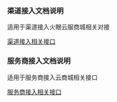 ### 渠道接入文档说明

适用于渠道接入火眼云服商城相关对接

[渠道接入相关接口](https://github.com/huoyanyun/huoyan-sdk/wiki/%E6%B8%A0%E9%81%93%E6%8E%A5%E5%85%A5%E7%9B%B8%E5%85%B3%E6%8E%A5%E5%8F%A3)


### 服务商接入文档说明

适用于服务商接入云商城相关接口

[服务商接入相关接口](https://github.com/huoyanyun/huoyan-sdk/wiki/%E6%9C%8D%E5%8A%A1%E5%95%86%E6%8E%A5%E5%85%A5%E7%9B%B8%E5%85%B3%E6%8E%A5%E5%8F%A3)
 
